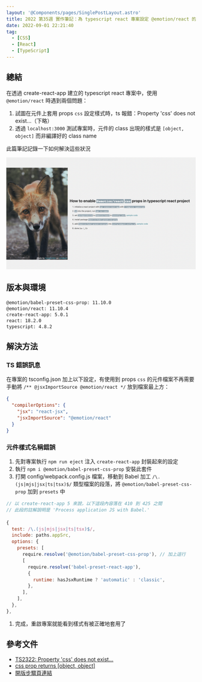 ```yaml
---
layout: '@Components/pages/SinglePostLayout.astro'
title: 2022 第35週 實作筆記：為 typescript react 專案設定 @emotion/react 的 css props
date: 2022-09-01 22:21:40
tag:
  - [CSS]
  - [React]
  - [TypeScript]
---
```


## 總結

在透過 create-react-app 建立的 typescript react 專案中，使用 `@emotion/react` 時遇到兩個問題：

1. 試圖在元件上套用 props `css` 設定樣式時，ts 報錯：Property 'css' does not exist...（下略）
2. 透過 `localhost:3000` 測試專案時，元件的 class 出現的樣式是 `[object, object]` 而非編譯好的 class name

此篇筆記記錄一下如何解決這些狀況

![筆記本體很短，所以用 @emotion/react 的 css props 做了可愛步驟頁（？）](/2022/react-emotion-css-props-typescript/steps.png)

## 版本與環境

```
@emotion/babel-preset-css-prop: 11.10.0
@emotion/react: 11.10.4
create-react-app: 5.0.1
react: 18.2.0
typescript: 4.8.2
```

## 解決方法

### TS 錯誤訊息

在專案的 tsconfig.json 加上以下設定，有使用到 props `css` 的元件檔案不再需要手動將 `/** @jsxImportSource @emotion/react */` 放到檔案最上方：

```json
{
  "compilerOptions": {
    "jsx": "react-jsx",
    "jsxImportSource": "@emotion/react"
  }
}
```

### 元件樣式名稱錯誤

1. 先對專案執行 `npm run eject` 注入 `create-react-app` 封裝起來的設定
2. 執行 `npm i @emotion/babel-preset-css-prop` 安裝此套件
3. 打開 config/webpack.config.js 檔案，移動到 Babel 加工 `/\.(js|mjs|jsx|ts|tsx)$/` 類型檔案的段落，將 `@emotion/babel-preset-css-prop` 加到 `presets` 中

```js
// 以 create-react-app 5 來說，以下這段內容落在 410 到 425 之間
// 此段的註解說明是 'Process application JS with Babel.'

{
  test: /\.(js|mjs|jsx|ts|tsx)$/,
  include: paths.appSrc,
  options: {
    presets: [
      require.resolve('@emotion/babel-preset-css-prop'), // 加上這行
      [
        require.resolve('babel-preset-react-app'),
        {
          runtime: hasJsxRuntime ? 'automatic' : 'classic',
        },
      ],
    ],
  },
},
```

1. 完成，重啟專案就能看到樣式有被正確地套用了

## 參考文件

- [TS2322: Property 'css' does not exist...](https://github.com/emotion-js/emotion/issues/1249)
- [css prop returns [object, object]](https://github.com/emotion-js/emotion/issues/1122)
- [開版步驟頁連結](https://tzynwang.github.io/emotion-react-props-css-typescript/)
